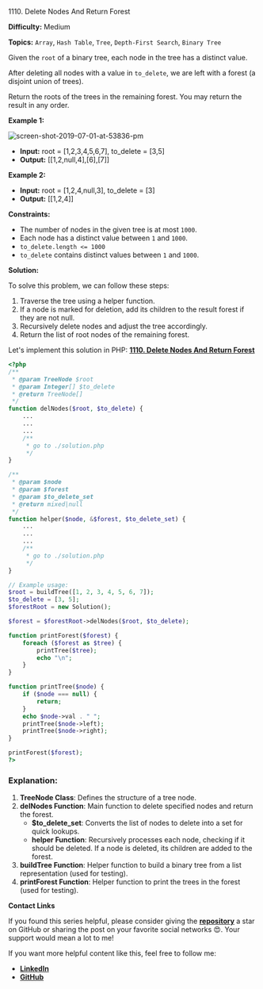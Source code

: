 1110\. Delete Nodes And Return Forest

**Difficulty:** Medium

**Topics:** `Array`, `Hash Table`, `Tree`, `Depth-First Search`, `Binary Tree`

Given the `root` of a binary tree, each node in the tree has a distinct value.

After deleting all nodes with a value in `to_delete`, we are left with a forest (a disjoint union of trees).

Return the roots of the trees in the remaining forest. You may return the result in any order.

**Example 1:**

![screen-shot-2019-07-01-at-53836-pm](https://assets.leetcode.com/uploads/2019/07/01/screen-shot-2019-07-01-at-53836-pm.png)

- **Input:** root = [1,2,3,4,5,6,7], to_delete = [3,5]
- **Output:** [[1,2,null,4],[6],[7]]

**Example 2:**

- **Input:** root = [1,2,4,null,3], to_delete = [3]
- **Output:** [[1,2,4]]

**Constraints:**

- The number of nodes in the given tree is at most `1000`.
- Each node has a distinct value between `1` and `1000`.
- `to_delete.length <= 1000`
- `to_delete` contains distinct values between `1` and `1000`.


**Solution:**


To solve this problem, we can follow these steps:

1. Traverse the tree using a helper function.
2. If a node is marked for deletion, add its children to the result forest if they are not null.
3. Recursively delete nodes and adjust the tree accordingly.
4. Return the list of root nodes of the remaining forest.

Let's implement this solution in PHP: **[1110. Delete Nodes And Return Forest](https://github.com/mah-shamim/leet-code-in-php/tree/main/algorithms/001110-delete-nodes-and-return-forest/solution.php)**

```php
<?php
/**
 * @param TreeNode $root
 * @param Integer[] $to_delete
 * @return TreeNode[]
 */
function delNodes($root, $to_delete) {
    ...
    ...
    ...
    /**
     * go to ./solution.php
     */
}

/**
 * @param $node
 * @param $forest
 * @param $to_delete_set
 * @return mixed|null
 */
function helper($node, &$forest, $to_delete_set) {
    ...
    ...
    ...
    /**
     * go to ./solution.php
     */
}

// Example usage:
$root = buildTree([1, 2, 3, 4, 5, 6, 7]);
$to_delete = [3, 5];
$forestRoot = new Solution();

$forest = $forestRoot->delNodes($root, $to_delete);

function printForest($forest) {
    foreach ($forest as $tree) {
        printTree($tree);
        echo "\n";
    }
}

function printTree($node) {
    if ($node === null) {
        return;
    }
    echo $node->val . " ";
    printTree($node->left);
    printTree($node->right);
}

printForest($forest);
?>
```

### Explanation:
1. **TreeNode Class**: Defines the structure of a tree node.
2. **delNodes Function**: Main function to delete specified nodes and return the forest.
    - **$to_delete_set**: Converts the list of nodes to delete into a set for quick lookups.
    - **helper Function**: Recursively processes each node, checking if it should be deleted. If a node is deleted, its children are added to the forest.
3. **buildTree Function**: Helper function to build a binary tree from a list representation (used for testing).
4. **printForest Function**: Helper function to print the trees in the forest (used for testing).


**Contact Links**

If you found this series helpful, please consider giving the **[repository](https://github.com/mah-shamim/leet-code-in-php)** a star on GitHub or sharing the post on your favorite social networks 😍. Your support would mean a lot to me!

If you want more helpful content like this, feel free to follow me:

- **[LinkedIn](https://www.linkedin.com/in/arifulhaque/)**
- **[GitHub](https://github.com/mah-shamim)**